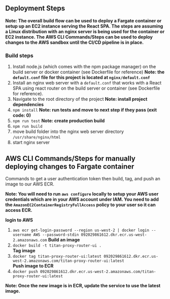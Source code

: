 ## Deployment Steps

**Note: The overall build flow can be used to deploy a Fargate container or setup up an EC2 instance serving the React SPA. The steps are assuming a Linux distribution with an nginx server is being used for the container or EC2 instance. The AWS CLI Commands/Steps can be used to deploy changes to the AWS sandbox until the CI/CD pipeline is in place.**

### Build steps

1. Install node.js (which comes with the npm package manager) on the build server or docker container (see Dockerfile for reference)
   **Note: the `default.conf` file for this project is located at `nginx/default.conf`**
2. Install an nginx web server with a `default.conf` that works with a React SPA using react router on the build server or container (see Dockerfile for reference).
3. Navigate to the root directory of the project
   **Note: install project dependencies**
4. `npm install`
   **Note: run tests and move to next step if they pass (exit code: 0)**
5. `npm run test`
   **Note: create production build**
6. `npm run build`
7. move build folder into the nginx web server directory `/usr/share/nginx/html`
8. start nginx server

<!-- TODO: remove below section when CI/CD pipeline in place -->

## AWS CLI Commands/Steps for manually deploying changes to Fargate container

Commands to get a user authentication token then build, tag, and push an image to our AWS ECR.

**Note: You will need to run `aws configure` locally to setup your AWS user credentials which are in your AWS account under IAM. You need to add the `AmazonEC2ContainerRegistryFullAccess` policy to your user so it can access ECR.**

**login to AWS**

1. `aws ecr get-login-password --region us-west-2 | docker login --username AWS --password-stdin 092029861612.dkr.ecr.us-west-2.amazonaws.com`
   **Build an image**
2. `docker build -t titan-proxy-router-ui .`  
   **Tag image**
3. `docker tag titan-proxy-router-ui:latest 092029861612.dkr.ecr.us-west-2.amazonaws.com/titan-proxy-router-ui:latest`  
   **Push image to ECR**
4. `docker push 092029861612.dkr.ecr.us-west-2.amazonaws.com/titan-proxy-router-ui:latest`

**Note: Once the new image is in ECR, update the service to use the latest image.**
